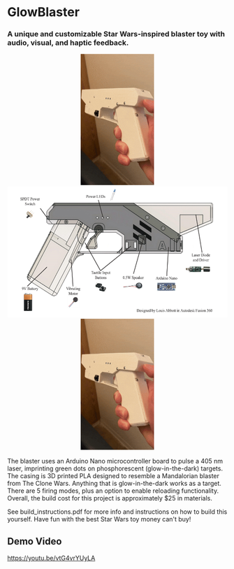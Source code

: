 # GlowBlaster
### A unique and customizable Star Wars-inspired blaster toy with audio, visual, and haptic feedback.

<p align="center">
  <img src="assets/short-ezgif.com-optimize.gif" height=300>
  <img src="assets/lb_parts.jpg" height=300>
  <img src="assets/short-ezgif.com-optimize.gif" height=300>
</p>

The blaster uses an Arduino Nano microcontroller board to pulse a 405 nm laser, imprinting green dots on phosphorescent (glow-in-the-dark) targets. The casing is 3D printed PLA designed to resemble a Mandalorian blaster from The Clone Wars. Anything that is glow-in-the-dark works as a target. There are 5 firing modes, plus an option to enable reloading functionality. Overall, the build cost for this project is approximately $25 in materials.

See build_instructions.pdf for more info and instructions on how to build this yourself. Have fun with the best Star Wars toy money can't buy!

## Demo Video
https://youtu.be/vtG4vrYUyLA
